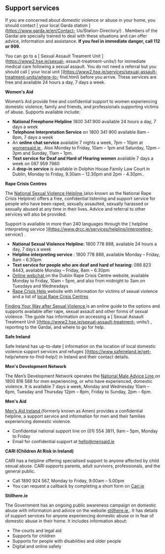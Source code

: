 ##  Support services

If you are concerned about domestic violence or abuse in your home, you should
contact [ your local Garda station ](https://www.garda.ie/en/Contact-
Us/Station-Directory/) . Members of the Gardaí are specially trained to deal
with these situations and can offer advice, information and assistance. **If
you feel in immediate danger, call 112 or 999.**

You can go to a [ Sexual Assault Treament Unit ](https://www2.hse.ie/sexual-
assault-treatment-units/) for immediate medical care following a sexual
assault. You do not need a referral but you should call [ your local unit
](https://www2.hse.ie/services/sexual-assault-treatment-units/where-to-
find.html) before you arrive. These services are free and available 24 hours a
day, 7 days a week.

**Women's Aid**

Women’s Aid provide free and confidential support to women experiencing
domestic violence, family and friends, and professionals supporting victims of
abuse. Supports available include:

  * **National Freephone Helpline** 1800 341 900 available 24 hours a day, 7 days a week 
  * **Telephone Interpretation Service** on 1800 341 900 available 8am – 8pm, 7 days a week 
  * An **online chat service** available 7 nights a week, 7pm – 10pm at [ womensaid.ie ](https://www.womensaid.ie/) . Also Monday to Friday, 10am – 1pm and Saturday, 12pm – 3pm and Sunday, 11am – 1pm. 
  * **Text service** **for Deaf and Hard of Hearing women** available 7 days a week on 087 959 7980 
  * A **drop-in service** is available in Dolphin House Family Law Court in Dublin, Monday to Friday, 9.30am – 12.30pm and 2pm - 4.30pm.. 

**Rape Crisis Centres**

The [ National Sexual Violence Helpline
](https://www.drcc.ie/services/helpline/) (also known as the National Rape
Crisis Helpline) offers a free, confidential listening and support service for
people who have been raped, sexually assaulted, sexually harassed or sexually
abused at any time in their lives. Advice and referral to other services will
also be provided.

Support is available in more than 240 languages through the [ helpline
interpreting service ](https://www.drcc.ie/services/helpline/interpreting-
service/) .

  * **National Sexual Violence Helpline:** 1800 778 888, available 24 hours a day, 7 days a week 
  * **Helpline interpreting service** : 1800 778 888, available Monday – Friday, 8am – 6.30pm 
  * **Text service for people who are deaf and hard of hearing:** 086 823 8443, available Monday – Friday, 8am – 6.30pm 
  * [ Online webchat ](https://www.drcc.ie/services/helpline/webchat/) on the Dublin Rape Crisis Centre website, available Monday to Friday, 10am – 5pm, and also from midnight to 3am on Tuesdays and Wednesdays 
  * [ Rape Crisis Help ](https://www.rapecrisishelp.ie/) website with information for victims of sexual violence and a list of [ local Rape Crisis Centres ](https://www.rapecrisishelp.ie/how-we-can-help/rape-crisis-centres-services-during-covid-19/)

[ Finding Your Way after Sexual Violence ](https://www.drcc.ie/fyw) is an
online guide to the options and supports available after rape, sexual assault
and other forms of sexual violence. The guide has information on accessing a [
Sexual Assault Treatment Unit ](https://www2.hse.ie/sexual-assault-treatment-
units/) , reporting to the Gardaí, and where to go for help.

**Safe Ireland**

Safe Ireland has up-to-date [ information on the location of local domestic
violence support services and refuges ](https://www.safeireland.ie/get-
help/where-to-find-help/) in Ireland and their contact details.

**Men's Development Network**

The Men’s Development Network operates the [ National Male Advice Line
](https://mensnetwork.ie/) on 1800 816 588 for men experiencing, or who have
experienced, domestic violence. It is available 7 days a week, Monday and
Wednesday 10am – 6pm, Tuesday and Thursday 12pm – 8pm, Friday to Sunday, 2pm –
6pm.

**Men's Aid**

[ Men’s Aid Ireland ](https://www.mensaid.ie/contact-us/) (formerly known as
Amen) provides a confidential helpline, a support service and information for
men and their families experiencing domestic violence.

  * Confidential national support line on (01) 554 3811, 9am – 5pm, Monday to Friday 
  * Email for confidential support at [ hello@mensaid.ie ](mailto:hello@mensaid.ie)

**CARI (Children At Risk in Ireland)**

CARI has a helpline offering specialised support to anyone affected by child
sexual abuse. CARI supports parents, adult survivors, professionals, and the
general public.

  * Call 1890 924 567, Monday to Friday, 9.00am – 5.00pm 
  * You can request a callback by completing a short form on [ Cari.ie ](https://www.cari.ie/helpline/request-a-callback/)

**Stillhere.ie**

The Government has an ongoing public awareness campaign on domestic abuse with
information and advice on the website [ stillhere.ie
](https://www.stillhere.ie/) . It has details of support services for anyone
experiencing domestic abuse or in fear of domestic abuse in their home. It
includes information about:

  * The courts and legal aid 
  * Supports for children 
  * Supports for people with disabilities and older people 
  * Digital and online safety 

